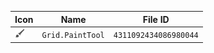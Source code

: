| Icon | Name | File ID |
| ---  | ---  | ---     |
| ![](Grid.PaintTool.png) | `Grid.PaintTool` | `4311092434086980044` |

